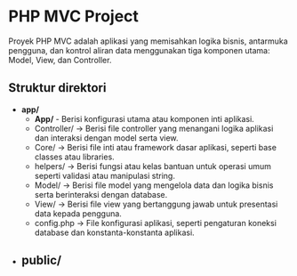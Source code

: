 # PHP MVC Project

Proyek PHP MVC adalah aplikasi yang memisahkan logika bisnis, antarmuka pengguna, dan kontrol aliran data menggunakan tiga komponen utama: Model, View, dan Controller.

## Struktur direktori

- **app/** 
  - **App/** - Berisi konfigurasi utama atau komponen inti aplikasi.
  - Controller/ -> Berisi file controller yang menangani logika aplikasi dan interaksi dengan model serta view.
  - Core/ -> Berisi file inti atau framework dasar aplikasi, seperti base classes atau libraries.
  - helpers/ -> Berisi fungsi atau kelas bantuan untuk operasi umum seperti validasi atau manipulasi string.
  - Model/ -> Berisi file model yang mengelola data dan logika bisnis serta berinteraksi dengan database.
  - View/ -> Berisi file view yang bertanggung jawab untuk presentasi data kepada pengguna.
  - config.php -> File konfigurasi aplikasi, seperti pengaturan koneksi database dan konstanta-konstanta aplikasi.
- public/
  -
